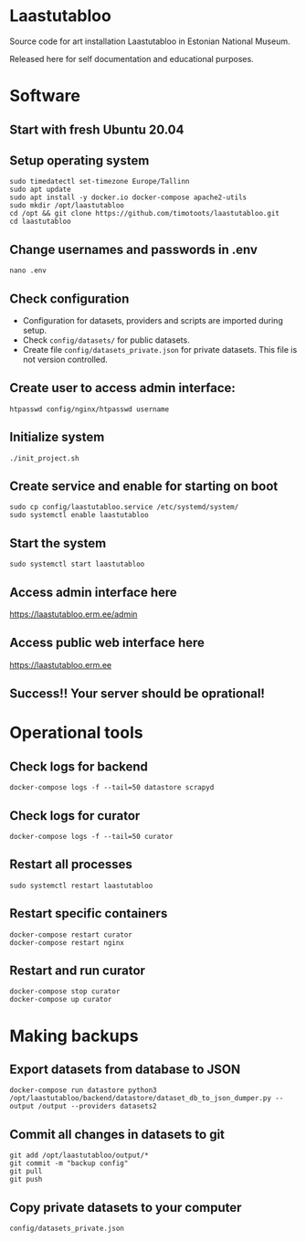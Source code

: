 # Laastutabloo
Source code for art installation Laastutabloo in Estonian National Museum.

Released here for self documentation and educational purposes.

# Software

## Start with fresh Ubuntu 20.04

## Setup operating system
```
sudo timedatectl set-timezone Europe/Tallinn
sudo apt update
sudo apt install -y docker.io docker-compose apache2-utils
sudo mkdir /opt/laastutabloo
cd /opt && git clone https://github.com/timotoots/laastutabloo.git
cd laastutabloo
```

## Change usernames and passwords in .env  
```
nano .env
```

## Check configuration
* Configuration for datasets, providers and scripts are imported during setup. 
* Check ```config/datasets/``` for public datasets.
* Create file ```config/datasets_private.json``` for private datasets. This file is not version controlled.

## Create user to access admin interface:
```
htpasswd config/nginx/htpasswd username
```

## Initialize system
```
./init_project.sh
```

## Create service and enable for starting on boot
```
sudo cp config/laastutabloo.service /etc/systemd/system/
sudo systemctl enable laastutabloo
```

## Start the system
```
sudo systemctl start laastutabloo
```

## Access admin interface here
https://laastutabloo.erm.ee/admin

## Access public web interface here
https://laastutabloo.erm.ee

## Success!! Your server should be oprational!

# Operational tools

## Check logs for backend
```
docker-compose logs -f --tail=50 datastore scrapyd
```

## Check logs for curator
```
docker-compose logs -f --tail=50 curator
```

## Restart all processes
```
sudo systemctl restart laastutabloo
```

## Restart specific containers
```
docker-compose restart curator
docker-compose restart nginx
```

## Restart and run curator
```
docker-compose stop curator
docker-compose up curator
```

# Making backups

## Export datasets from database to JSON
```
docker-compose run datastore python3 /opt/laastutabloo/backend/datastore/dataset_db_to_json_dumper.py --output /output --providers datasets2  
```

## Commit all changes in datasets to git
```
git add /opt/laastutabloo/output/*
git commit -m "backup config"
git pull
git push
```

## Copy private datasets to your computer
```
config/datasets_private.json
```



